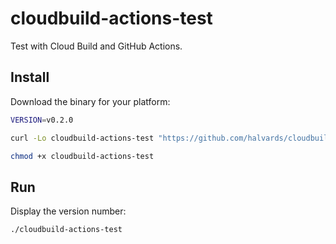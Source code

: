 # cloudbuild-actions-test

Test with Cloud Build and GitHub Actions.

## Install

Download the binary for your platform:

```bash
VERSION=v0.2.0

curl -Lo cloudbuild-actions-test "https://github.com/halvards/cloudbuild-actions-test/releases/download/$VERSION/cloudbuild-actions-test_$(uname -s)_$(uname -m)"

chmod +x cloudbuild-actions-test
```

## Run

Display the version number:

```bash
./cloudbuild-actions-test
```
